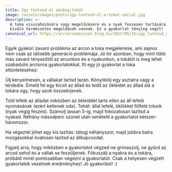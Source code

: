 ```yaml
---
title: Így tüntesd el a&nbsp;tokát
image: /assets/images/posts/igy-tuntesd-el-a-tokat-social.jpg
description: >-
  A toka visszahúzására vagy megelőzésére és a nyak feszesen tartására
  kiváló természetes megoldások vannak. Ez a gyakorlat tényleg segít!
canonical_url: https://arctornamonival.blog.hu/2017/05/15/igy_tuntesd_el_a_tokat
---
```


Egyik gyakori zavaró probléma az arcon a toka megjelenése, ami sajnos nem csak az
idősebb generáció problémája. Jó hír azonban, hogy mint több más zavaró tényezőtől az
arcunkon és a nyakunkon, a tokától is meg lehet szabadulni arctorna
gyakorlatokkal. Itt egy jó gyakorlat a toka eltüntetéséhez:

Ülj kényelmesen, a vállakat tartsd lazán. Könyökölj egy asztalra vagy a
térdedre. Emeld fel egy kicsit az állad és tedd az ökleidet az állad alá a
tokára úgy, hogy azok összeérjenek.

Told lefelé az álladat miközben az ökleiddel tarts ellen az áll lefelé
nyomásának (ezért kellenek oda). Tehát: állal lefelé, öklökkel fölfelé tolunk (nyak végig
feszes). Számolj lassan 5-ig, majd fokozatosan lazítsd a nyakad. Néhány
másodperc szünet után ismételd a gyakorlatot kétszer-háromszor.

Ha végeztél jöhet egy kis lazítás: tátogj néhányszor, majd jobbra balra
mozgásokkal óvatosan lazítsd az állkapcsodat.

Figyelj arra, hogy miközben a gyakorlatot végzed ne grimaszolj, ne gyűrd az
arcod sehol és a vállak se feszüljenek. Fókuszálj a nyakra és a tokára, próbáld
minél pontosabban végezni a gyakorlatot. Csak a helyesen végzett gyakorlatok
vezetnek eredményhez! Jó gyakorlást! :)
     
